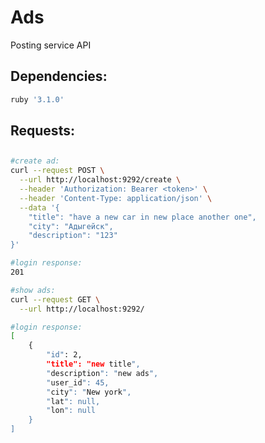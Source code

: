 # Ads
Posting service API

## Dependencies:
```sh
ruby '3.1.0'
```
## Requests:
##
```sh
#create ad:
curl --request POST \
  --url http://localhost:9292/create \
  --header 'Authorization: Bearer <token>' \
  --header 'Content-Type: application/json' \
  --data '{
	"title": "have a new car in new place another one",
	"city": "Адыгейск",
	"description": "123"
}'
```
```sh
#login response:
201
```
```sh
#show ads:
curl --request GET \
  --url http://localhost:9292/
```
```sh
#login response:
[
	{
		"id": 2,
		"title": "new title",
		"description": "new ads",
		"user_id": 45,
		"city": "New york",
		"lat": null,
		"lon": null
	}
]
```